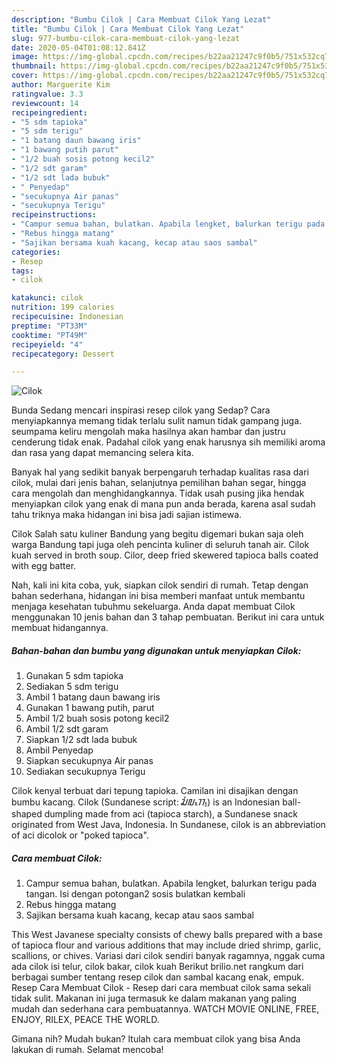 ```yaml
---
description: "Bumbu Cilok | Cara Membuat Cilok Yang Lezat"
title: "Bumbu Cilok | Cara Membuat Cilok Yang Lezat"
slug: 977-bumbu-cilok-cara-membuat-cilok-yang-lezat
date: 2020-05-04T01:08:12.841Z
image: https://img-global.cpcdn.com/recipes/b22aa21247c9f0b5/751x532cq70/cilok-foto-resep-utama.jpg
thumbnail: https://img-global.cpcdn.com/recipes/b22aa21247c9f0b5/751x532cq70/cilok-foto-resep-utama.jpg
cover: https://img-global.cpcdn.com/recipes/b22aa21247c9f0b5/751x532cq70/cilok-foto-resep-utama.jpg
author: Marguerite Kim
ratingvalue: 3.3
reviewcount: 14
recipeingredient:
- "5 sdm tapioka"
- "5 sdm terigu"
- "1 batang daun bawang iris"
- "1 bawang putih parut"
- "1/2 buah sosis potong kecil2"
- "1/2 sdt garam"
- "1/2 sdt lada bubuk"
- " Penyedap"
- "secukupnya Air panas"
- "secukupnya Terigu"
recipeinstructions:
- "Campur semua bahan, bulatkan. Apabila lengket, balurkan terigu pada tangan. Isi dengan potongan2 sosis bulatkan kembali"
- "Rebus hingga matang"
- "Sajikan bersama kuah kacang, kecap atau saos sambal"
categories:
- Resep
tags:
- cilok

katakunci: cilok 
nutrition: 199 calories
recipecuisine: Indonesian
preptime: "PT33M"
cooktime: "PT49M"
recipeyield: "4"
recipecategory: Dessert

---
```



![Cilok](https://img-global.cpcdn.com/recipes/b22aa21247c9f0b5/751x532cq70/cilok-foto-resep-utama.jpg)

Bunda Sedang mencari inspirasi resep cilok yang Sedap? Cara menyiapkannya memang tidak terlalu sulit namun tidak gampang juga. seumpama keliru mengolah maka hasilnya akan hambar dan justru cenderung tidak enak. Padahal cilok yang enak harusnya sih memiliki aroma dan rasa yang dapat memancing selera kita.

Banyak hal yang sedikit banyak berpengaruh terhadap kualitas rasa dari cilok, mulai dari jenis bahan, selanjutnya pemilihan bahan segar, hingga cara mengolah dan menghidangkannya. Tidak usah pusing jika hendak menyiapkan cilok yang enak di mana pun anda berada, karena asal sudah tahu triknya maka hidangan ini bisa jadi sajian istimewa.

Cilok Salah satu kuliner Bandung yang begitu digemari bukan saja oleh warga Bandung tapi juga oleh pencinta kuliner di seluruh tanah air. Cilok kuah served in broth soup. Cilor, deep fried skewered tapioca balls coated with egg batter.


Nah, kali ini kita coba, yuk, siapkan cilok sendiri di rumah. Tetap dengan bahan sederhana, hidangan ini bisa memberi manfaat untuk membantu menjaga kesehatan tubuhmu sekeluarga. Anda dapat membuat Cilok menggunakan 10 jenis bahan dan 3 tahap pembuatan. Berikut ini cara untuk membuat hidangannya.

<!--inarticleads1-->

##### Bahan-bahan dan bumbu yang digunakan untuk menyiapkan Cilok:

1. Gunakan 5 sdm tapioka
1. Sediakan 5 sdm terigu
1. Ambil 1 batang daun bawang iris
1. Gunakan 1 bawang putih, parut
1. Ambil 1/2 buah sosis potong kecil2
1. Ambil 1/2 sdt garam
1. Siapkan 1/2 sdt lada bubuk
1. Ambil  Penyedap
1. Siapkan secukupnya Air panas
1. Sediakan secukupnya Terigu


Cilok kenyal terbuat dari tepung tapioka. Camilan ini disajikan dengan bumbu kacang. Cilok (Sundanese script: ᮎᮤᮜᮧᮊ᮪) is an Indonesian ball-shaped dumpling made from aci (tapioca starch), a Sundanese snack originated from West Java, Indonesia. In Sundanese, cilok is an abbreviation of aci dicolok or &#34;poked tapioca&#34;. 

<!--inarticleads2-->

##### Cara membuat Cilok:

1. Campur semua bahan, bulatkan. Apabila lengket, balurkan terigu pada tangan. Isi dengan potongan2 sosis bulatkan kembali
1. Rebus hingga matang
1. Sajikan bersama kuah kacang, kecap atau saos sambal


This West Javanese specialty consists of chewy balls prepared with a base of tapioca flour and various additions that may include dried shrimp, garlic, scallions, or chives. Variasi dari cilok sendiri banyak ragamnya, nggak cuma ada cilok isi telur, cilok bakar, cilok kuah Berikut brilio.net rangkum dari berbagai sumber tentang resep cilok dan sambal kacang enak, empuk. Resep Cara Membuat Cilok - Resep dari cara membuat cilok sama sekali tidak sulit. Makanan ini juga termasuk ke dalam makanan yang paling mudah dan sederhana cara pembuatannya. WATCH MOVIE ONLINE, FREE, ENJOY, RILEX, PEACE THE WORLD. 

Gimana nih? Mudah bukan? Itulah cara membuat cilok yang bisa Anda lakukan di rumah. Selamat mencoba!
